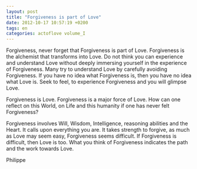 ```yaml
---
layout: post
title: "Forgiveness is part of Love"
date: 2012-10-17 10:57:19 +0200
tags: en
categories: actoflove volume_I
---
```

Forgiveness, never forget that Forgiveness is part of Love. Forgiveness is the alchemist that transforms into Love. Do not think you can experience and understand Love without deeply immersing yourself in the experience of Forgiveness. Many try to understand Love by carefully avoiding Forgiveness. If you have no idea what Forgiveness is, then you have no idea what Love is. Seek to feel, to experience Forgiveness and you will glimpse Love.

Forgiveness is Love. Forgiveness is a major force of Love. How can one reflect on this World, on Life and this humanity if one has never felt Forgiveness?

Forgiveness involves Will, Wisdom, Intelligence, reasoning abilities and the Heart. It calls upon everything you are. It takes strength to forgive, as much as Love may seem easy, Forgiveness seems difficult. If Forgiveness is difficult, then Love is too. What you think of Forgiveness indicates the path and the work towards Love.

Philippe

<!--
This work is licensed under the terms of the Creative Commons Attribution-NonCommercial 4.0 International License.
-->